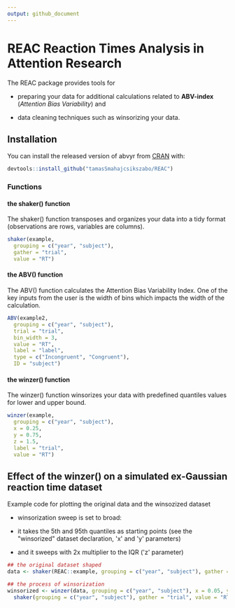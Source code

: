 ```yaml
---
output: github_document
---
```


<!-- README.md is generated from README.Rmd. Please edit that file -->

# REAC Reaction Times Analysis in Attention Research

The REAC package provides tools for

  - preparing your data for additional calculations related to
    **ABV-index** (*Attention Bias Variability*) and

  - data cleaning techniques such as winsorizing your data.

## Installation

You can install the released version of abvyr from
[CRAN](https://CRAN.R-project.org) with:

``` r
devtools::install_github("tamasSmahajcsikszabo/REAC")
```

### Functions

#### the shaker() function

The shaker() function transposes and organizes your data into a tidy
format (observations are rows, variables are columns).

``` r
shaker(example, 
  grouping = c("year", "subject"), 
  gather = "trial", 
  value = "RT")
```

#### the ABV() function

The ABV() function calculates the Attention Bias Variability Index.
One of the key inputs from the user is the width of bins which impacts
the width of the calculation.

``` r
ABV(example2, 
  grouping = c("year", "subject"), 
  trial = "trial", 
  bin_width = 3, 
  value = "RT", 
  label = "label", 
  type = c("Incongruent", "Congruent"), 
  ID = "subject")
```

#### the winzer() function

The winzer() function winsorizes your data with predefined quantiles
values for lower and upper bound.

``` r
winzer(example, 
  grouping = c("year", "subject"), 
  x = 0.25, 
  y = 0.75, 
  z = 1.5, 
  label = "trial", 
  value = "RT")
```

## Effect of the winzer() on a simulated ex-Gaussian reaction time dataset

Example code for plotting the original data and the winsozized dataset

* winsorization sweep is set to broad:

* it takes the 5th and 95th quantiles as starting points (see the "winsorized" dataset declaration, 'x' and 'y' parameters)

* and it sweeps with 2x multiplier to the IQR ('z' parameter)

```r
## the original dataset shaped
data <- shaker(REAC::example, grouping = c("year", "subject"), gather = "trial", value = "RT")

## the process of winsorization
winsorized <- winzer(data, grouping = c("year", "subject"), x = 0.05, y = 0.95, z = 2, value = "RT", label = "trial") %>% 
  shaker(grouping = c("year", "subject"), gather = "trial", value = "RT")

```


